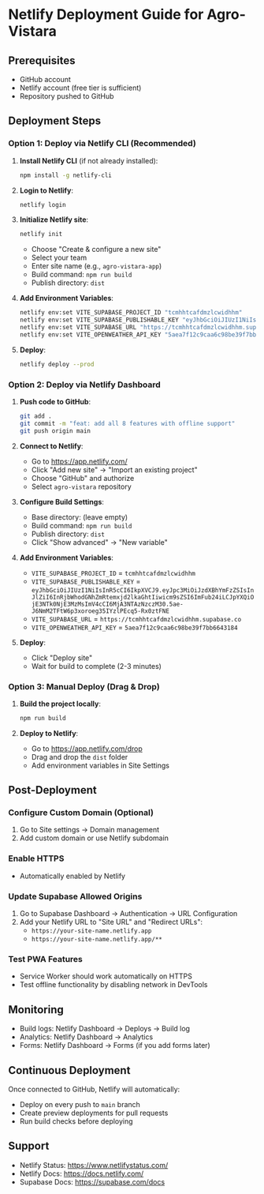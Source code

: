 # Netlify Deployment Guide for Agro-Vistara

## Prerequisites
- GitHub account
- Netlify account (free tier is sufficient)
- Repository pushed to GitHub

## Deployment Steps

### Option 1: Deploy via Netlify CLI (Recommended)

1. **Install Netlify CLI** (if not already installed):
   ```bash
   npm install -g netlify-cli
   ```

2. **Login to Netlify**:
   ```bash
   netlify login
   ```

3. **Initialize Netlify site**:
   ```bash
   netlify init
   ```
   - Choose "Create & configure a new site"
   - Select your team
   - Enter site name (e.g., `agro-vistara-app`)
   - Build command: `npm run build`
   - Publish directory: `dist`

4. **Add Environment Variables**:
   ```bash
   netlify env:set VITE_SUPABASE_PROJECT_ID "tcmhhtcafdmzlcwidhhm"
   netlify env:set VITE_SUPABASE_PUBLISHABLE_KEY "eyJhbGciOiJIUzI1NiIsInR5cCI6IkpXVCJ9.eyJpc3MiOiJzdXBhYmFzZSIsInJlZiI6InRjbWhodGNhZmRtemxjd2lkaGhtIiwicm9sZSI6ImFub24iLCJpYXQiOjE3NTk0NjE3MzMsImV4cCI6MjA3NTAzNzczM30.5ae-J6NmM2TFtW6p3xoroeg35IYzlPEcq5-Rx0ztFNE"
   netlify env:set VITE_SUPABASE_URL "https://tcmhhtcafdmzlcwidhhm.supabase.co"
   netlify env:set VITE_OPENWEATHER_API_KEY "5aea7f12c9caa6c98be39f7bb6643184"
   ```

5. **Deploy**:
   ```bash
   netlify deploy --prod
   ```

### Option 2: Deploy via Netlify Dashboard

1. **Push code to GitHub**:
   ```bash
   git add .
   git commit -m "feat: add all 8 features with offline support"
   git push origin main
   ```

2. **Connect to Netlify**:
   - Go to https://app.netlify.com/
   - Click "Add new site" → "Import an existing project"
   - Choose "GitHub" and authorize
   - Select `agro-vistara` repository

3. **Configure Build Settings**:
   - Base directory: (leave empty)
   - Build command: `npm run build`
   - Publish directory: `dist`
   - Click "Show advanced" → "New variable"

4. **Add Environment Variables**:
   - `VITE_SUPABASE_PROJECT_ID` = `tcmhhtcafdmzlcwidhhm`
   - `VITE_SUPABASE_PUBLISHABLE_KEY` = `eyJhbGciOiJIUzI1NiIsInR5cCI6IkpXVCJ9.eyJpc3MiOiJzdXBhYmFzZSIsInJlZiI6InRjbWhodGNhZmRtemxjd2lkaGhtIiwicm9sZSI6ImFub24iLCJpYXQiOjE3NTk0NjE3MzMsImV4cCI6MjA3NTAzNzczM30.5ae-J6NmM2TFtW6p3xoroeg35IYzlPEcq5-Rx0ztFNE`
   - `VITE_SUPABASE_URL` = `https://tcmhhtcafdmzlcwidhhm.supabase.co`
   - `VITE_OPENWEATHER_API_KEY` = `5aea7f12c9caa6c98be39f7bb6643184`

5. **Deploy**:
   - Click "Deploy site"
   - Wait for build to complete (2-3 minutes)

### Option 3: Manual Deploy (Drag & Drop)

1. **Build the project locally**:
   ```bash
   npm run build
   ```

2. **Deploy to Netlify**:
   - Go to https://app.netlify.com/drop
   - Drag and drop the `dist` folder
   - Add environment variables in Site Settings

## Post-Deployment

### Configure Custom Domain (Optional)
1. Go to Site settings → Domain management
2. Add custom domain or use Netlify subdomain

### Enable HTTPS
- Automatically enabled by Netlify

### Update Supabase Allowed Origins
1. Go to Supabase Dashboard → Authentication → URL Configuration
2. Add your Netlify URL to "Site URL" and "Redirect URLs":
   - `https://your-site-name.netlify.app`
   - `https://your-site-name.netlify.app/**`

### Test PWA Features
- Service Worker should work automatically on HTTPS
- Test offline functionality by disabling network in DevTools

## Monitoring

- Build logs: Netlify Dashboard → Deploys → Build log
- Analytics: Netlify Dashboard → Analytics
- Forms: Netlify Dashboard → Forms (if you add forms later)

## Continuous Deployment

Once connected to GitHub, Netlify will automatically:
- Deploy on every push to `main` branch
- Create preview deployments for pull requests
- Run build checks before deploying

## Support

- Netlify Status: https://www.netlifystatus.com/
- Netlify Docs: https://docs.netlify.com/
- Supabase Docs: https://supabase.com/docs
